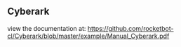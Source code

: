 ## Cyberark

 view the documentation at: https://github.com/rocketbot-cl/Cyberark/blob/master/example/Manual_Cyberark.pdf